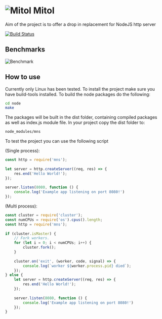 # ![Mitol](https://rawgit.com/Helidium/Mitol/master/docs/images/mitol.svg) Mitol
Aim of the project is to offer a drop in replacement for NodeJS http server

[![Build Status](https://travis-ci.org/Helidium/Mitol.svg?branch=master)](https://travis-ci.org/Helidium/Mitol)

## Benchmarks
![Benchmark](https://github.com/Helidium/Mitol/raw/master/misc/Mitol_Bench.jpg)

## How to use
Currently only Linux has been tested. To install the project make sure you have build-tools installed.
To build the node packages do the following:
```bash
cd node
make
```
The packages will be built in the dist folder, containing compiled packages as well as index.js module file.
In your project copy the dist folder to:
```bash
node_modules/mns
```

To test the project you can use the following script 

(Single process):
```javascript
const http = require('mns');
 
let server = http.createServer((req, res) => {
    res.end('Hello World!');
});
 
server.listen(8080, function () {
    console.log('Example app listening on port 8080!')
});
```

(Multi process):
```javascript
const cluster = require('cluster');
const numCPUs = require('os').cpus().length;
const http = require('mns');
 
if (cluster.isMaster) {
    // Fork workers.
    for (let i = 0; i < numCPUs; i++) {
        cluster.fork();
    }
 
    cluster.on('exit', (worker, code, signal) => {
        console.log(`worker ${worker.process.pid} died`);
    });
} else {
    let server = http.createServer((req, res) => {
        res.end('Hello World!');
    });
 
    server.listen(8080, function () {
        console.log('Example app listening on port 8080!')
    });
}
```